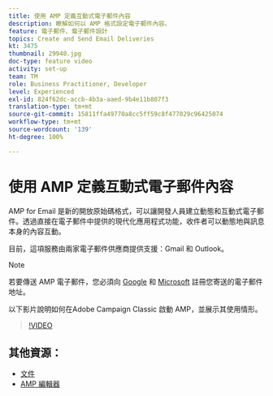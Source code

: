 ```yaml
---
title: 使用 AMP 定義互動式電子郵件內容
description: 瞭解如何以 AMP 格式設定電子郵件內容。
feature: 電子郵件、電子郵件設計
topics: Create and Send Email Deliveries
kt: 3475
thumbnail: 29940.jpg
doc-type: feature video
activity: set-up
team: TM
role: Business Practitioner, Developer
level: Experienced
exl-id: 824f62dc-accb-4b3a-aaed-9b4e11b807f3
translation-type: tm+mt
source-git-commit: 15811ffa49770a8cc5ff59c8f477029c96425074
workflow-type: tm+mt
source-wordcount: '139'
ht-degree: 100%

---
```


# 使用 AMP 定義互動式電子郵件內容

AMP for Email 是新的開放原始碼格式，可以讓開發人員建立動態和互動式電子郵件。透過直接在電子郵件中提供的現代化應用程式功能，收件者可以動態地與訊息本身的內容互動。

目前，這項服務由兩家電子郵件供應商提供支援：Gmail 和 Outlook。

>[!NOTE]
>
>若要傳送 AMP 電子郵件，您必須向 [Google](https://developers.google.com/gmail/ampemail/register) 和 [Microsoft](https://docs.microsoft.com/en-us/outlook/amphtml/register-outlook) 註冊您寄送的電子郵件地址。

以下影片說明如何在Adobe Campaign Classic 啟動 AMP，並展示其使用情形。

>[!VIDEO](https://video.tv.adobe.com/v/29940?quality=12&learn=on)

## 其他資源：

* [文件](https://docs.adobe.com/content/help/zh-Hant/campaign-classic/using/sending-messages/sending-emails/defining-the-email-content.html)
* [AMP 編輯器](https://playground.amp.dev/)
